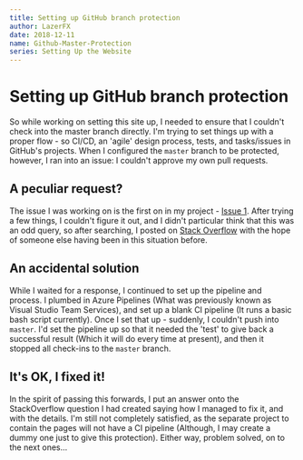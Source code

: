 ```yaml
---
title: Setting up GitHub branch protection
author: LazerFX
date: 2018-12-11
name: Github-Master-Protection
series: Setting Up the Website
---
```


# Setting up GitHub branch protection

So while working on setting this site up, I needed to ensure that I couldn't check into the master branch directly.  I'm trying to set things up with a proper flow - so CI/CD, an 'agile' design process, tests, and tasks/issues in GitHub's projects.  When I configured the `master` branch to be protected, however, I ran into an issue: I couldn't approve my own pull requests.

## A peculiar request?

The issue I was working on is the first on in my project - [Issue 1](https://github.com/LazerFX/website-engine/issues/1).  After trying a few things, I couldn't figure it out, and I didn't particular think that this was an odd query, so after searching, I posted on [Stack Overflow](https://stackoverflow.com/questions/53629263/single-user-github-repository-how-to-protect-master-but-allow-my-own-prs) with the hope of someone else having been in this situation before.

## An accidental solution

While I waited for a response, I continued to set up the pipeline and process.  I plumbed in Azure Pipelines (What was previously known as Visual Studio Team Services), and set up a blank CI pipeline (It runs a basic bash script currently).  Once I set that up - suddenly, I couldn't push into `master`.  I'd set the pipeline up so that it needed the 'test' to give back a successful result (Which it will do every time at present), and then it stopped all check-ins to the `master` branch.

## It's OK, I fixed it!

In the spirit of passing this forwards, I put an answer onto the StackOverflow question I had created saying how I managed to fix it, and with the details.  I'm still not completely satisfied, as the separate project to contain the pages will not have a CI pipeline (Although, I may create a dummy one just to give this protection).  Either way, problem solved, on to the next ones...